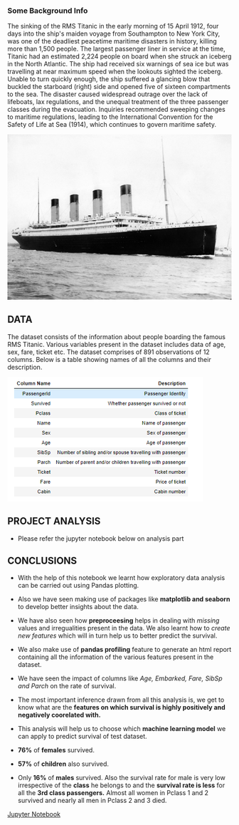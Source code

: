 ### Some Background Info

The sinking of the RMS Titanic in the early morning of 15 April 1912, four days into the ship's maiden voyage from Southampton to New York City, was one of the deadliest peacetime maritime disasters in history, killing more than 1,500 people.
The largest passenger liner in service at the time, Titanic had an estimated 2,224 people on board when she struck an iceberg in the North Atlantic. 
The ship had received six warnings of sea ice but was travelling at near maximum speed when the lookouts sighted the iceberg. 
Unable to turn quickly enough, the ship suffered a glancing blow that buckled the starboard (right) side and opened five of sixteen compartments to the sea. 
The disaster caused widespread outrage over the lack of lifeboats, lax regulations, and the unequal treatment of the three passenger classes during the evacuation.
Inquiries recommended sweeping changes to maritime regulations, leading to the International Convention for the Safety of Life at Sea (1914), which continues to govern maritime safety.

![image.png](./Titanic.png)

## DATA
The dataset consists of the information about people boarding the famous RMS Titanic. Various variables present in the dataset includes data of age, sex, fare, ticket etc.
The dataset comprises of 891 observations of 12 columns. Below is a table showing names of all the columns and their description.

![image.png](./Columns.PNG)



## PROJECT ANALYSIS
- Please refer the jupyter notebook below on analysis part




## CONCLUSIONS

- With the help of this notebook we learnt how exploratory data analysis can be carried out using Pandas plotting.
- Also we have seen making use of packages like __matplotlib and seaborn__ to develop better insights about the data.<br/>
- We have also seen how __preproceesing__ helps in dealing with _missing_ values and irregualities present in the data. We also learnt how to _create new features_ which will in turn help us to better predict the survival. 
- We also make use of __pandas profiling__ feature to generate an html report containing all the information of the various features present in the dataset.
- We have seen the impact of columns like _Age, Embarked, Fare, SibSp and Parch_ on the rate of survival.
- The most important inference drawn from all this analysis is, we get to know what are the __features on which survival is highly positively and negatively coorelated with.__ 
- This analysis will help us to choose which __machine learning model__ we can apply to predict survival of test dataset. 

- __76%__ of __females__ survived.
- __57%__ of __children__ also survived.
- Only __16%__ of __males__ survived.
Also the survival rate for male is very low irrespective of the __class__ he belongs to and the __survival rate is less__ for all the __3rd class passengers.__ 
Almost all women in Pclass 1 and 2 survived and nearly all men in Pclass 2 and 3 died.

[Jupyter Notebook](./EDA_Titanic.ipynb)
